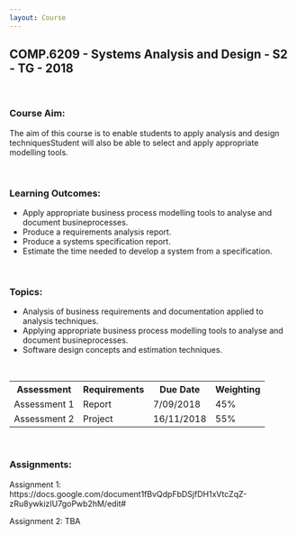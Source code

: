 ```yaml
---
layout: Course
---
```


<section id="comp6209"> 
<div class="COMP6209">
<h1>COMP.6209 - Systems Analysis and Design - S2 - TG - 2018</h1><br>
<h3>Course Aim:</h3>
    <p>The aim of this course is to enable students to apply analysis and design techniquesStudent will also be able to select and apply appropriate modelling tools.</p>
<br>
<h3>Learning Outcomes:</h3>
    <ul>
        <li>Apply appropriate business process modelling tools to analyse and document busineprocesses.</li>
        <li>Produce a requirements analysis report.</li>
        <li>Produce a systems specification report.</li>
        <li>Estimate the time needed to develop a system from a specification.</li>
    </ul>
<br>
<h3>Topics:</h3>
<ul>
  <li>Analysis of business requirements and documentation applied to analysis techniques.</li>
  <li>Applying appropriate business process modelling tools to analyse and document busineprocesses.</li>
  <li>Software design concepts and estimation techniques.</li>
</ul>
<br>
<table style="width:100%">
    <tr>
      <th>Assessment</th>
      <th>Requirements</th> 
      <th>Due Date</th>
      <th>Weighting</th>
    </tr>
    <tr>
      <td>Assessment 1</td>
      <td>Report</td>
      <td>7/09/2018</td>
      <td>45%</td>
    </tr>
    <tr>
      <td>Assessment 2</td>
      <td>Project</td>
      <td>16/11/2018</td>
      <td>55%</td>
    </tr>
</table>
<br>
<h3>Assignments:</h3>
  <p>Assignment 1: https://docs.google.com/document1fBvQdpFbDSjfDH1xVtcZqZ-zRu8ywkizIU7goPwb2hM/edit#</p>
  <p>Assignment 2: TBA</p>
</div>
</section>
<br>